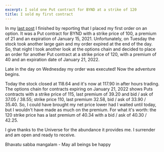 ```yaml
---
excerpt: I sold one Put contract for BYND at a strike of 120
title: I sold my first contract
---
```

In my [last post](https://blog.marceisaacson.com/2020/01/20/sharing-some-of-my-life.html) I finished by reporting that I placed my first order on an option. It was a Put contract for BYND with a strike price of 100, a premium of 21 and an expiration of January 15, 2021. Unfortunately, on Tuesday the stock took another large gain and my order expired at the end of the day. So, that night I took another look at the options chain and decided to place an order for another Put contract at a strike price of 120, with a premium of 40 and an expiration date of January 21, 2022.

Late in the day on Wednesday my order was executed! Now the adventure begins.

Today the stock closed at 118.64 and it's now at 117.90 in after hours trading. The options chain for contracts expiring on January 21, 2022 shows Puts contracts with a strike price of 115, last premium of 39.20 and bid / ask of 37.05 / 38.55; strike price 110, last premium 32.58, bid / ask of 33.90 / 35.40. So, I could have brought my net price lower had I waited until today, but I wouldn't have made as much on the premium. For what it's worth: the 120 strike price has a last premium of 40.34 with a bid / ask of 40.30 / 42.25.

I give thanks to the Universe for the abundance it provides me. I surrender and am open and ready to receive.

Bhavatu sabba mangalam - May all beings be happy
